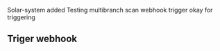 Solar-system added
Testing multibranch scan webhook trigger 
okay for triggering
## Triger webhook

